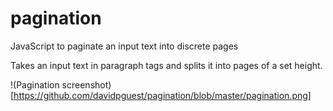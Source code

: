 # pagination
JavaScript to paginate an input text into discrete pages

Takes an input text in paragraph tags and splits it into pages of a set height.

!(Pagination screenshot)[https://github.com/davidpguest/pagination/blob/master/pagination.png]

